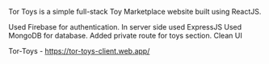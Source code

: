 Tor Toys is a simple full-stack Toy Marketplace website built using ReactJS.

Used Firebase for authentication.
In server side used ExpressJS
Used MongoDB for database.
Added private route for toys section.
Clean UI

Tor-Toys - https://tor-toys-client.web.app/
